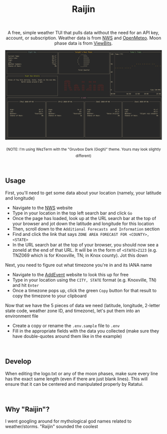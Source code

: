 <div align="center">
  <h1>Raijin</h1>

<br>

  <p>
    A free, simple weather TUI that pulls data without the need for an API key, account, or subscription. Weather data is from <a href="https://api.weather.gov/">NWS</a> and <a href="https://open-meteo.com/en/docs">OpenMeteo</a>. Moon phase data is from <a href="https://viewbits.com/docs/moon-phase-api-documentation">ViewBits</a>.
  </p>

</div>

<div align="center">
  <img src="screenshot.png" alt="A screenshot of the application"/>
  <p>
  <sub>
  (NOTE: I'm using WezTerm with the "Gruvbox Dark (Gogh)" theme. Yours may look slightly different)
  </sub>
  </p>
</div>

<br>

## Usage

First, you'll need to get some data about your location (namely, your latitude and longitude)
- Navigate to the [NWS](https://www.weather.gov/) website
- Type in your location in the top left search bar and click `Go`
- Once the page has loaded, look up at the URL search bar at the top of your browser and jot down the latitude and longitude for this location
- Then, scroll down to the `Additional Forecasts and Information` section
- Find and click the link that says `ZONE AREA FORECAST FOR <COUNTY>, <STATE>`
- In the URL search bar at the top of your browser, you should now see a zoneId at the end of that URL. It will be in the form of `<STATE>Z123` (e.g. TNZ069 which is for Knoxville, TN; in Knox county). Jot this down

Next, you need to figure out what timezone you're in and its IANA name
- Navigate to the [AddEvent](https://www.addevent.com/c/documentation/tools/time-zone-lookup) website to look this up for free
- Type in your location using the `CITY, STATE` format (e.g. Knoxville, TN) and hit `Enter`
- Once a timezone pops up, click the green `Copy` button for that result to copy the timezone to your clipboard

Now that we have the 5 pieces of data we need (latitude, longitude, 2-letter state code, weather zone ID, and timezone), let's put them into an environment file
- Create a copy or rename the `.env.sample` file to `.env`
- Fill in the appropriate fields with the data you collected (make sure they have double-quotes around them like in the example)

<br>

## Develop
When editing the logo.txt or any of the moon phases, make sure every line has the exact same length (even if there are just blank lines). This will ensure that it can be centered and manipulated properly by Ratatui.

<br>

## Why "Raijin"?
I went googling around for mythological god names related to weather/storms. "Raijin" sounded the coolest
